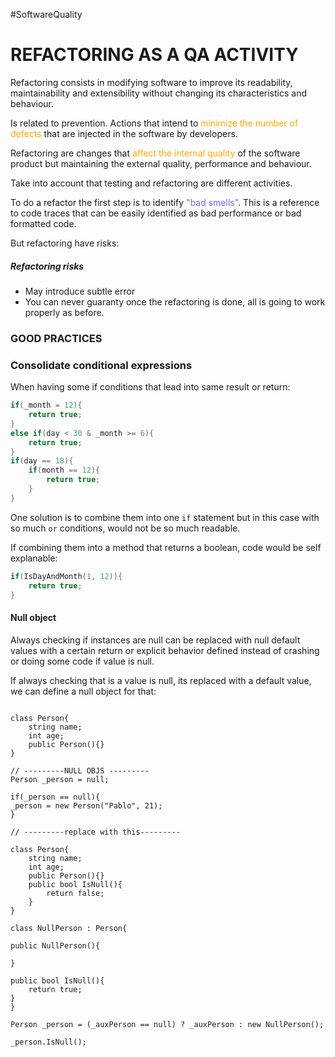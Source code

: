 #SoftwareQuality 

# REFACTORING AS A QA ACTIVITY

Refactoring consists in modifying software to improve its readability, maintainability and extensibility without changing its characteristics and behaviour. 

Is related to prevention. Actions that intend to <span style="color:orange;">minimize the number of defects</span> that are injected in the software by developers. 

Refactoring are changes that <span style="color:orange;">affect the internal quality</span> of the software product but maintaining the external quality, performance and behaviour. 

Take into account that testing and refactoring are different activities. 

To do a refactor the first step is to identify <span style="color:MediumSlateBlue;">"bad smells"</span>. This is a reference to code traces that can be easily identified as bad performance or bad formatted code. 

But refactoring have risks: 

##### Refactoring risks

* May introduce subtle error
* You can never guaranty once the refactoring is done, all is going to work properly as before. 


### GOOD PRACTICES

### Consolidate conditional expressions

When having some if conditions that lead into same result or return: 

```c
if(_month = 12){
	return true; 
}
else if(day < 30 & _month >= 6){
	return true; 
}
if(day == 18){
	if(month == 12){
		return true; 
	}
}
```

One solution is to combine them into one `if` statement but in this case with so much `or` conditions, would not be so much readable. 

If combining them into a method that returns a boolean, code would be self explanable: 

```C
if(IsDayAndMonth(1, 12)){
	return true; 
}
```

#### Null object

Always checking if instances are null can be replaced with null default values with a certain return or explicit behavior defined instead of crashing or doing some code if value is null. 

If always checking that is a value is null, its replaced with a default value, we can define a null object for that: 

```CSHARP

class Person{
	string name; 
	int age; 
	public Person(){}
}

// ---------NULL OBJS ---------
Person _person = null; 

if(_person == null){
_person = new Person("Pablo", 21);
}

// ---------replace with this---------

class Person{
	string name; 
	int age; 
	public Person(){}
	public bool IsNull(){
		return false; 
	}
}

class NullPerson : Person{

public NullPerson(){

}

public bool IsNull(){
	return true; 
}
}

Person _person = (_auxPerson == null) ? _auxPerson : new NullPerson(); 

_person.IsNull(); 
```